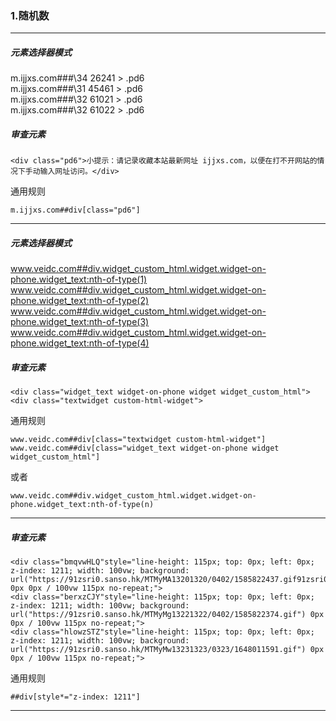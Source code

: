 ### 1.随机数
------------------------------------------------------------------------------------------------------------------------------------------------------
##### 元素选择器模式
m.ijjxs.com###\34 26241 > .pd6   
m.ijjxs.com###\31 45461 > .pd6   
m.ijjxs.com###\32 61021 > .pd6   
m.ijjxs.com###\32 61022 > .pd6   
##### 审查元素
```
<div class="pd6">小提示：请记录收藏本站最新网址 ijjxs.com，以便在打不开网站的情况下手动输入网址访问。</div>
```
通用规则
```
m.ijjxs.com##div[class="pd6"]
```
-------------------------------------------------------------------------------------------------------------------------------------------------------
##### 元素选择器模式
www.veidc.com##div.widget_custom_html.widget.widget-on-phone.widget_text:nth-of-type(1)
www.veidc.com##div.widget_custom_html.widget.widget-on-phone.widget_text:nth-of-type(2)
www.veidc.com##div.widget_custom_html.widget.widget-on-phone.widget_text:nth-of-type(3)
www.veidc.com##div.widget_custom_html.widget.widget-on-phone.widget_text:nth-of-type(4)
##### 审查元素
```
<div class="widget_text widget-on-phone widget widget_custom_html">
<div class="textwidget custom-html-widget">
```
通用规则
```
www.veidc.com##div[class="textwidget custom-html-widget"]
www.veidc.com##div[class="widget_text widget-on-phone widget widget_custom_html"]
```
或者
```
www.veidc.com##div.widget_custom_html.widget.widget-on-phone.widget_text:nth-of-type(n)
```
-------------------------------------------------------------------------------------------------------------------------------------------------------
##### 审查元素
```
<div class="bmqvwHLQ"style="line-height: 115px; top: 0px; left: 0px; z-index: 1211; width: 100vw; background: url("https://91zsri0.sanso.hk/MTMyMA13201320/0402/1585822437.gif91zsri0.sanso.hk/MTMyMA13201320/1023/1571821329.gif") 0px 0px / 100vw 115px no-repeat;">    
<div class="berxzCJY"style="line-height: 115px; top: 0px; left: 0px; z-index: 1211; width: 100vw; background: url("https://91zsri0.sanso.hk/MTMyMg13221322/0402/1585822374.gif") 0px 0px / 100vw 115px no-repeat;">   
<div class="hlowzSTZ"style="line-height: 115px; top: 0px; left: 0px; z-index: 1211; width: 100vw; background: url("https://91zsri0.sanso.hk/MTMyMw13231323/0323/1648011591.gif") 0px 0px / 100vw 115px no-repeat;">
```
通用规则  
```
##div[style*="z-index: 1211"]
```


------------------------------------------------------------------------------------------------------------------------------------------------------
